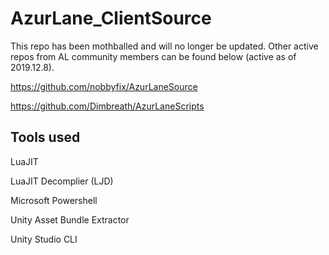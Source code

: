 # AzurLane_ClientSource

This repo has been mothballed and will no longer be updated.  Other active repos from AL community members can be found below (active as of 2019.12.8).

https://github.com/nobbyfix/AzurLaneSource

https://github.com/Dimbreath/AzurLaneScripts

Tools used
---
LuaJIT

LuaJIT Decomplier (LJD)

Microsoft Powershell

Unity Asset Bundle Extractor

Unity Studio CLI

